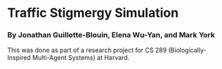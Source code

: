 # Traffic Stigmergy Simulation

### By Jonathan Guillotte-Blouin, Elena Wu-Yan, and Mark York

This was done as part of a research project for CS 289 (Biologically-Inspired Multi-Agent Systems) at Harvard.